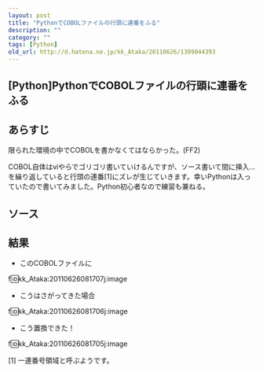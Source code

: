 ```yaml
---
layout: post
title: "PythonでCOBOLファイルの行頭に連番をふる"
description: ""
category: ""
tags: [Python]
old_url: http://d.hatena.ne.jp/kk_Ataka/20110626/1309044393
---
```


\[Python\]PythonでCOBOLファイルの行頭に連番をふる
-------------------------------------------------

あらすじ
--------

限られた環境の中でCOBOLを書かなくてはならかった。(FF2)

COBOL自体はviやらでゴリゴリ書いていけるんですが、ソース書いて間に挿入…を繰り返していると行頭の連番[1]にズレが生じていきます。幸いPythonは入っていたので書いてみました。Python初心者なので練習も兼ねる。

ソース
------

<script src="https://gist.github.com/1047001.js?file=cobol.py"></script>

結果
----

-   このCOBOLファイルに

f:id:kk\_Ataka:20110626081707j:image

-   こうはさがってきた場合

f:id:kk\_Ataka:20110626081706j:image

-   こう置換できた！

f:id:kk\_Ataka:20110626081705j:image

[1] 一連番号領域と呼ぶようです。
